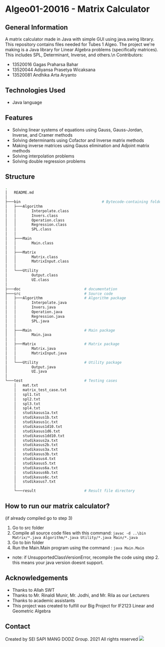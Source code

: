 # Algeo01-20016 - Matrix Calculator

<!-- ## Table of Contents
* [General Info](#general-information)
* [Technologies Used](#technologies-used)
* [Features](#features)
* [Screenshots](#screenshots)
* [Setup](#setup)
* [Usage](#usage)
* [Project Status](#project-status)
* [Room for Improvement](#room-for-improvement)
* [Acknowledgements](#acknowledgements)
* [Contact](#contact)
* [License](#license) -->


## General Information
A matrix calculator made in Java with simple GUI using java.swing library. This repository contains files needed for Tubes 1 Algeo. 
The project we're making is a Java library for Linear Algebra problems (specifically matrices). This includes SPL, Determinant, Inverse, and others.\n
Contributors:
- 13520016 Gagas Praharsa Bahar
- 13520044 Adiyansa Prasetya Wicaksana
- 13520081 Andhika Arta Aryanto


## Technologies Used
- Java language


## Features
- Solving linear systems of equations using Gauss, Gauss-Jordan, Inverse, and Cramer methods
- Solving determinants using Cofactor and Inverse matrix methods
- Making inverse matrices using Gauss elimination and Adjoint matrix methods
- Solving interpolation problems
- Solving double regression problems


## Structure
```bash
.
│   README.md
│
├───bin                                     # Bytecode-containing folder
│   ├───Algorithm
│   │       Interpolate.class
│   │       Invers.class
│   │       Operation.class
│   │       Regression.class
│   │       SPL.class
│   │
│   ├───Main
│   │       Main.class
│   │
│   ├───Matrix
│   │       Matrix.class
│   │       MatrixInput.class
│   │
│   └───Utility
│           Output.class
│           UI.class
│
├───doc                             # documentation
├───src                             # Source code
│   ├───Algorithm                   # Algorithm package
│   │       Interpolate.java
│   │       Invers.java
│   │       Operation.java
│   │       Regression.java
│   │       SPL.java
│   │
│   ├───Main                        # Main package   
│   │       Main.java
│   │
│   ├───Matrix                      # Matrix package
│   │       Matrix.java
│   │       MatrixInput.java
│   │
│   └───Utility                     # Utility package
│           Output.java
│           UI.java
│
└───test                            # Testing cases
    │   mat.txt
    │   matrix_test_case.txt
    │   spl1.txt
    │   spl2.txt
    │   spl3.txt
    │   spl4.txt
    │   studikasus1a.txt
    │   studikasus1b.txt
    │   studikasus1c.txt
    │   studikasus1d10.txt
    │   studikasus1d6.txt
    │   studikasus1dd10.txt
    │   studikasus2a.txt
    │   studikasus2b.txt
    │   studikasus3a.txt
    │   studikasus3b.txt
    │   studikasus4.txt
    │   studikasus5.txt
    │   studikasus6a.txt
    │   studikasus6b.txt
    │   studikasus6c.txt
    │   studikasus7.txt
    │
    └───result                      # Result file directory
```


## How to run our matrix calculator?
(if already compiled go to step 3)
1. Go to src folder
2. Compile all source code files with this command: `javac -d ..\bin Matrix/*.java Algorithm/*.java Utility/*.java Main/*.java`
3. Go to bin folder
4. Run the Main.Main program using the command : `java Main.Main`

- note: if UnsupportedClassVersionError, recompile the code using step 2. this means your java version doesnt support.


## Acknowledgements

- Thanks to Allah SWT
- Thanks to Mr. Rinaldi Munir, Mr. Jodhi, and Mr. Rila as our Lecturers
- Thanks to academic assistants
- This project was created to fulfill our Big Project for IF2123 Linear and Geometric Algebra


## Contact
Created by SEI SAPI MANG DODZ Group.
2021
All rights reserved
![](https://media.discordapp.net/attachments/881054776048123937/892754016843493396/image0.jpg)
